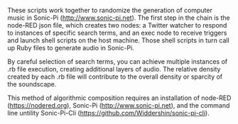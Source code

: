 These scripts work together to randomize the generation of computer music in Sonic-Pi (http://www.sonic-pi.net). The first step in the 
chain is the node-RED json file, which creates two nodes: a Twitter watcher to respond to instances of specific search terms, and an 
exec node to receive triggers and launch shell scripts on the host machine.
Those shell scripts in turn call up Ruby files to generate audio in Sonic-Pi.

By careful selection of search terms, you can achieve multiple instances of .rb file execution, creating additional layers of audio.
The relative density created by each .rb file will contribute to the overall density or sparcity of the soundscape.

This method of algorithmic composition requires an installation of node-RED (https://nodered.org), Sonic-Pi (http://www.sonic-pi.net),
and the command line untility Sonic-Pi-Cli (https://github.com/Widdershin/sonic-pi-cli).

